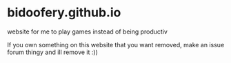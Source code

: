 # bidoofery.github.io
website for me to play games instead of being productiv

If you own something on this website that you want removed, make an issue forum thingy and ill remove it :))
